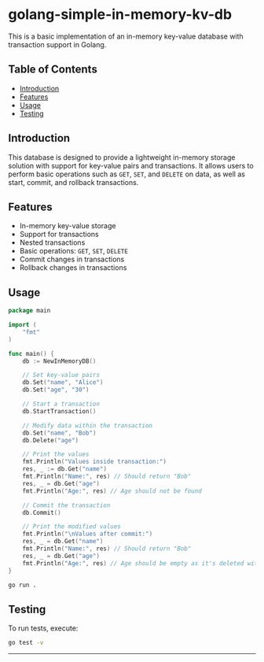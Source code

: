# golang-simple-in-memory-kv-db
This is a basic implementation of an in-memory key-value database with transaction support in Golang.

## Table of Contents

- [Introduction](#introduction)
- [Features](#features)
- [Usage](#usage)
- [Testing](#testing)

## Introduction

This database is designed to provide a lightweight in-memory storage solution with support for key-value pairs and transactions. It allows users to perform basic operations such as `GET`, `SET`, and `DELETE` on data, as well as start, commit, and rollback transactions.

## Features

- In-memory key-value storage
- Support for transactions
- Nested transactions
- Basic operations: `GET`, `SET`, `DELETE`
- Commit changes in transactions
- Rollback changes in transactions


## Usage

```go
package main

import (
    "fmt"
)

func main() {
	db := NewInMemoryDB()

	// Set key-value pairs
	db.Set("name", "Alice")
	db.Set("age", "30")

	// Start a transaction
	db.StartTransaction()

	// Modify data within the transaction
	db.Set("name", "Bob")
	db.Delete("age")

	// Print the values
	fmt.Println("Values inside transaction:")
	res, _ := db.Get("name")
	fmt.Println("Name:", res) // Should return "Bob"
	res, _ = db.Get("age")
	fmt.Println("Age:", res) // Age should not be found

	// Commit the transaction
	db.Commit()

	// Print the modified values
	fmt.Println("\nValues after commit:")
	res, _ = db.Get("name")
	fmt.Println("Name:", res) // Should return "Bob"
	res, _ = db.Get("age")
	fmt.Println("Age:", res) // Age should be empty as it's deleted within the transaction
}
```

```bash
go run .
```

## Testing

To run tests, execute:

```bash
go test -v
```

---
